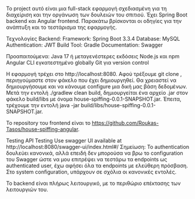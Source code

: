 Το project αυτό είναι μια full-stack εφαρμογή σχεδιασμένη για τη διαχείριση και την οργάνωση των δουλειών του σπιτιού. Έχει Spring Boot backend και Angular frontend.
Παρακάτω βρίσκονται οι οδηγίες για την ανάπτυξη και το τεστάρισμα της εφαρμογής.

Τεχνολογίες Backend:
Framework: Spring Boot 3.3.4
Database: MySQL
Authentication: JWT
Build Tool: Gradle
Documentation: Swagger

Προαπαιτούμενα:
Java 17 ή μεταγενέστερες εκδόσεις
Node.js και npm
Angular CLI εγκατεστημένο globally
Git για version control

Η εφαρμογή τρέχει στο http://localhost:8080.
Αφού τρέξουμε git clone <house-spiffing-app>, περιηγούμαστε στον φάκελο που έχει δημιουργηθεί.
Θα χρειαστεί να δημιουργήσουμε και να κάνουμε configure μια δική μας βάση δεδομένων.
Μετά την εντολή ./gradlew clean build, δημιουργείται ένα αρχείο .jar στον φάκελο build/libs με όνομα house-spiffing-0.0.1-SNAPSHOT.jar.
Έπειτα, τρέχουμε την εντολή java -jar build/libs/house-spiffing-0.0.1-SNAPSHOT.jar.

Το repository του frontend είναι το https://github.com/Roukas-Tasos/house-spiffing-angular.

Testing
API Testing
Use swagger UI available at http://localhost:8080/swagger-ui/index.html#/
Σημείωση: Το authentication δουλεύει κανονικά, αλλά επειδή δεν μπορούσα να βρω το configuration του Swagger ώστε να μου επιτρέψει να τεστάρω τα endpoints ως authenticated user,
έχω αφήσει όλα τα endpoints με ελεύθερη πρόσβαση. Στο system configuration, υπάρχουν σε σχόλια οι κανονικές εντολές.

Το backend είναι πλήρως λειτουργικό, με το περιθώριο επέκτασης των λειτουργιών του.





